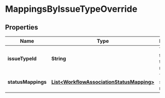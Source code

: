 # MappingsByIssueTypeOverride

## Properties
Name | Type | Description | Notes
------------ | ------------- | ------------- | -------------
**issueTypeId** | **String** | The ID of the issue type for this mapping. | 
**statusMappings** | [**List&lt;WorkflowAssociationStatusMapping&gt;**](WorkflowAssociationStatusMapping.md) | The list of status mappings. | 
